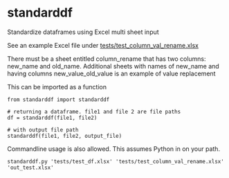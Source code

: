 # standarddf
Standardize dataframes using Excel multi sheet input

See an example Excel file under [tests/test_column_val_rename.xlsx](tests/test_column_val_rename.xlsx)

There must be a sheet entitled column_rename that has two columns: new_name and old_name.
Additional sheets with names of new_name and having columns new_value_old_value is an example of value 
replacement

This can be imported as a function

```
from standarddf import standarddf

# returning a dataframe. file1 and file 2 are file paths
df = standarddf(file1, file2)

# with output file path
standarddf(file1, file2, output_file)
```

Commandline usage is also allowed. This assumes Python in on your path.

```
standarddf.py 'tests/test_df.xlsx' 'tests/test_column_val_rename.xlsx' 'out_test.xlsx'

```
